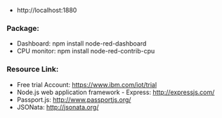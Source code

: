 - http://localhost:1880

### Package:
- Dashboard: npm install node-red-dashboard
- CPU monitor: npm install node-red-contrib-cpu

### Resource Link:
- Free trial Account: https://www.ibm.com/iot/trial
- Node.js web application framework - Express: http://expressjs.com/
- Passport.js: http://www.passportjs.org/
- JSONata: http://jsonata.org/

